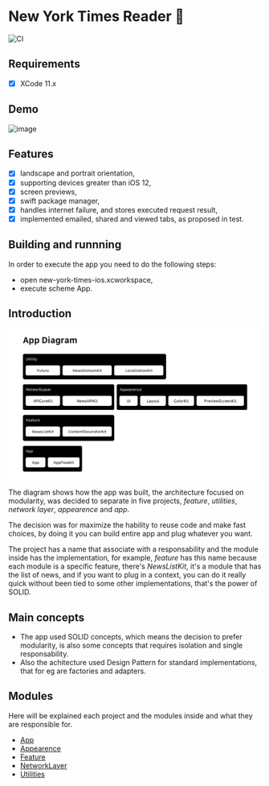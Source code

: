 # New York Times Reader 📱

![CI](https://github.com/JeanVinge/new-york-times-ios/workflows/CI/badge.svg)

## Requirements

- [x] XCode 11.x

## Demo

![image](resources/demo.gif)

## Features

- [x] landscape and portrait orientation,
- [x] supporting devices greater than iOS 12,
- [x] screen previews,
- [x] swift package manager,
- [x] handles internet failure, and stores executed request result,
- [x] implemented emailed, shared and viewed tabs, as proposed in test.

## Building and runnning

In order to execute the app you need to do the following steps:

- open new-york-times-ios.xcworkspace,
- execute scheme App.

## Introduction

![Image](resources/diagram.png)

The diagram shows how the app was built, the architecture focused on modularity, was decided to separate in five projects, *feature*, *utilities*, *network layer*, *appearence* and *app*. 

The decision was for maximize the hability to reuse code and make fast choices, by doing it you can build entire app and plug whatever you want. 

The project has a name that associate with a responsability and the module inside has the implementation, for example, *feature* has this name because each module is a specific feature, there's *NewsListKit*, it's a module that has the list of news, and if you want to plug in a context, you can do it really quick without been tied to some other implementations, that's the power of SOLID.

## Main concepts

- The app used SOLID concepts, which means the decision to prefer modularity, is also some concepts that requires isolation and single responsability.
- Also the achitecture used Design Pattern for standard implementations, that for eg are factories and adapters.

## Modules

Here will be explained each project and the modules inside and what they are responsible for.

- [App](/App/README.md)
- [Appearence](/Appearence/README.md)
- [Feature](/Feature/README.md)
- [NetworkLayer](/NetworkLayer/README.md)
- [Utilities](/Utilities/README.md)
